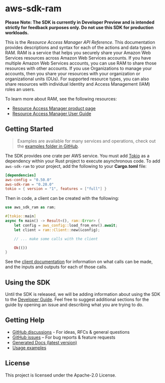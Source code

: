 # aws-sdk-ram

**Please Note: The SDK is currently in Developer Preview and is intended strictly for
feedback purposes only. Do not use this SDK for production workloads.**

This is the _Resource Access Manager API Reference_. This documentation provides descriptions and syntax for each of the actions and data types in RAM. RAM is a service that helps you securely share your Amazon Web Services resources across Amazon Web Services accounts. If you have multiple Amazon Web Services accounts, you can use RAM to share those resources with other accounts. If you use Organizations to manage your accounts, then you share your resources with your organization or organizational units (OUs). For supported resource types, you can also share resources with individual Identity and Access Management (IAM) roles an users.

To learn more about RAM, see the following resources:
  - [Resource Access Manager product page](http://aws.amazon.com/ram)
  - [Resource Access Manager User Guide](https://docs.aws.amazon.com/ram/latest/userguide/)

## Getting Started

> Examples are available for many services and operations, check out the
> [examples folder in GitHub](https://github.com/awslabs/aws-sdk-rust/tree/main/examples).

The SDK provides one crate per AWS service. You must add [Tokio](https://crates.io/crates/tokio)
as a dependency within your Rust project to execute asynchronous code. To add `aws-sdk-ram` to
your project, add the following to your **Cargo.toml** file:

```toml
[dependencies]
aws-config = "0.50.0"
aws-sdk-ram = "0.20.0"
tokio = { version = "1", features = ["full"] }
```

Then in code, a client can be created with the following:

```rust
use aws_sdk_ram as ram;

#[tokio::main]
async fn main() -> Result<(), ram::Error> {
    let config = aws_config::load_from_env().await;
    let client = ram::Client::new(&config);

    // ... make some calls with the client

    Ok(())
}
```

See the [client documentation](https://docs.rs/aws-sdk-ram/latest/aws_sdk_ram/client/struct.Client.html)
for information on what calls can be made, and the inputs and outputs for each of those calls.

## Using the SDK

Until the SDK is released, we will be adding information about using the SDK to the
[Developer Guide](https://docs.aws.amazon.com/sdk-for-rust/latest/dg/welcome.html). Feel free to suggest
additional sections for the guide by opening an issue and describing what you are trying to do.

## Getting Help

* [GitHub discussions](https://github.com/awslabs/aws-sdk-rust/discussions) - For ideas, RFCs & general questions
* [GitHub issues](https://github.com/awslabs/aws-sdk-rust/issues/new/choose) – For bug reports & feature requests
* [Generated Docs (latest version)](https://awslabs.github.io/aws-sdk-rust/)
* [Usage examples](https://github.com/awslabs/aws-sdk-rust/tree/main/examples)

## License

This project is licensed under the Apache-2.0 License.

